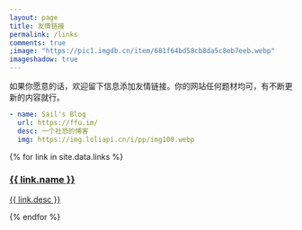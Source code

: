 ```yaml
---
layout: page
title: 友情链接
permalink: /links
comments: true
;image: "https://pic1.imgdb.cn/item/681f64bd58cb8da5c8eb7eeb.webp"
imageshadow: true
---
```

如果你愿意的话，欢迎留下信息添加友情链接。你的网站任何题材均可，有不断更新的内容就行。

```yaml
- name: Sail's Blog
  url: https://ffu.im/
  desc: 一个社恐的博客
  img: https://img.loliapi.cn/i/pp/img100.webp
  ```

<div class="link-grid">
  {% for link in site.data.links %}
    <a href="{{ link.url }}" 
       class="link-card" 
       style="--bg-img: url('{{ link.img }}')" 
       target="_blank"
       rel="noopener noreferrer">
      <div class="card-content">
        <h3>{{ link.name }}</h3>
        <p>{{ link.desc }}</p>
      </div>
    </a>
  {% endfor %}
</div>
